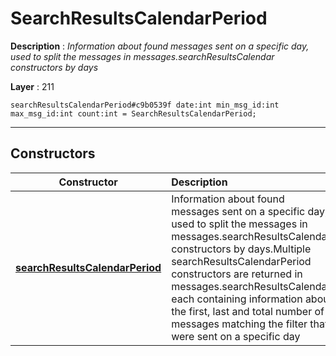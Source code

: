 # SearchResultsCalendarPeriod

**Description** : *Information about found messages sent on a specific day, used to split the messages in messages.searchResultsCalendar constructors by days*

**Layer** : 211

```tl
searchResultsCalendarPeriod#c9b0539f date:int min_msg_id:int max_msg_id:int count:int = SearchResultsCalendarPeriod;
```

---

## Constructors

| Constructor | Description |
| :---: | :--- |
| [**searchResultsCalendarPeriod**](constructor/searchResultsCalendarPeriod) | Information about found messages sent on a specific day, used to split the messages in messages.searchResultsCalendar constructors by days.Multiple searchResultsCalendarPeriod constructors are returned in messages.searchResultsCalendar, each containing information about the first, last and total number of messages matching the filter that were sent on a specific day |